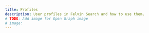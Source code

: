 ```yaml
---
title: Profiles
description: User profiles in Felvin Search and how to use them.
# TODO: Add image for Open Graph image
# image:
---
```

